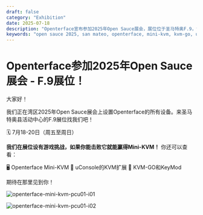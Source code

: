 ```yaml
---
draft: false
category: "Exhibition"
date: 2025-07-18
description: "Openterface宣布参加2025年Open Sauce展会，展位位于圣马特奥F.9，设有游戏挑战，获胜者可获得Mini-KVM奖品。"
keywords: "open sauce 2025, san mateo, openterface, mini-kvm, kvm-go, uconsole, game challenge, booth f9, techxartisan"
---
```


# Openterface参加2025年Open Sauce展会 - F.9展位！

大家好！

我们正在湾区2025年Open Sauce展会上设置Openterface的所有设备。来圣马特奥县活动中心的F.9展位找我们吧！

🗓️ 7月18-20日（周五至周日）

**我们在展位设有游戏挑战，如果你能击败它就能赢得Mini-KVM！** 你还可以查看：

🖥️ Openterface Mini-KVM
🧩 uConsole的KVM扩展
🚀 KVM-GO和KeyMod

期待在那里见到你！

![openterface-mini-kvm-pcu01-i01](https://www.crowdsupply.com/img/5364/7e309d7c-e594-480e-9e41-1a4f91aa5364/openterface-mini-kvm-pcu01-i01_jpg_gallery-lg.jpg)

![openterface-mini-kvm-pcu01-i02](https://www.crowdsupply.com/img/d04f/0df6204b-96c7-4786-b1e7-eb082415d04f/openterface-mini-kvm-pcu01-i02_jpg_gallery-lg.jpg)

